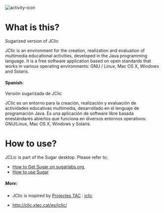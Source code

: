 ![activity-icon](activity/jclic.svg)

# What is this?

Sugarized version of JClic

JClic is an environment for the creation, realization and evaluation of multimedia educational activities, developed in the Java programming language. It is a free software application based on open standards that works in various operating environments: GNU / Linux, Mac OS X, Windows and Solaris.

#### Spanish:

Versión sugarizada de JClic

JClic es un entorno para la creación, realización y evaluación de actividades educativas multimedia, desarrollado en el lenguaje de programación Java. Es una aplicación de software libre basada enestándares abiertos que funciona en diversos entornos operativos: GNU/Linux, Mac OS X, Windows y Solaris.

# How to use?

JCLic is part of the Sugar desktop.  Please refer to;

* [How to Get Sugar on sugarlabs.org](https://sugarlabs.org/),
* [How to use Sugar](https://help.sugarlabs.org/)


##### More:

- JClic is inspired by [Projectes TAC](https://github.com/projectestac) : [jclic](https://github.com/projectestac/jclic)

- http://clic.xtec.cat/es/jclic/
